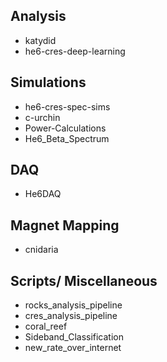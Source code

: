 ## Analysis

- katydid
- he6-cres-deep-learning

## Simulations
- he6-cres-spec-sims
- c-urchin
- Power-Calculations
- He6_Beta_Spectrum


## DAQ
- He6DAQ

## Magnet Mapping
- cnidaria

## Scripts/ Miscellaneous
- rocks_analysis_pipeline
- cres_analysis_pipeline
- coral_reef
- Sideband_Classification
- new_rate_over_internet
